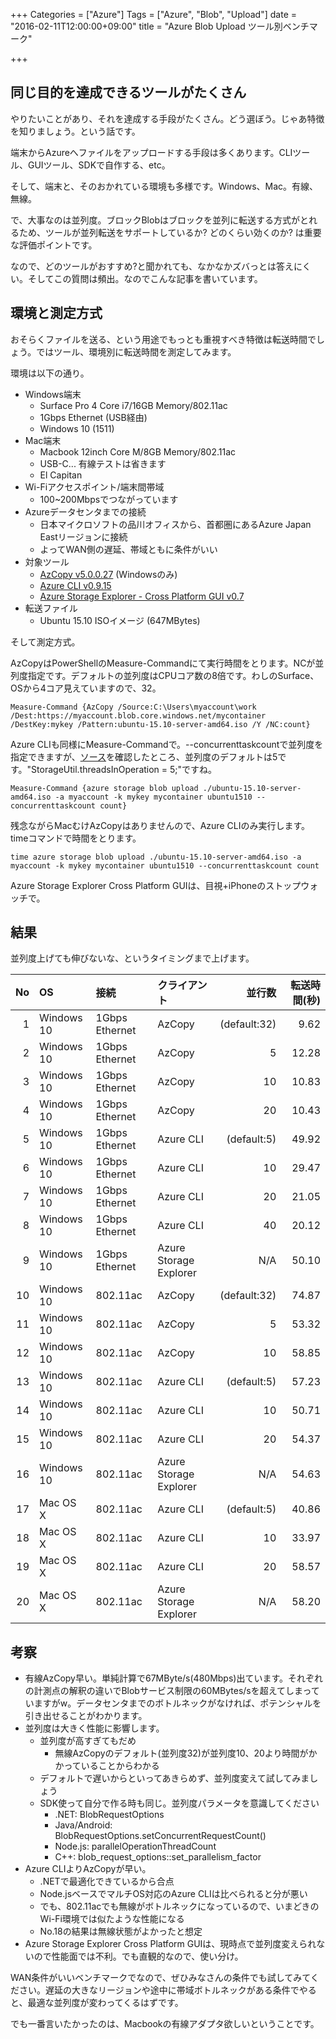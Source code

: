 +++
Categories = ["Azure"]
Tags = ["Azure", "Blob", "Upload"]
date = "2016-02-11T12:00:00+09:00"
title = "Azure Blob Upload ツール別ベンチマーク"

+++

## 同じ目的を達成できるツールがたくさん
やりたいことがあり、それを達成する手段がたくさん。どう選ぼう。じゃあ特徴を知りましょう。という話です。

端末からAzureへファイルをアップロードする手段は多くあります。CLIツール、GUIツール、SDKで自作する、etc。

そして、端末と、そのおかれている環境も多様です。Windows、Mac。有線、無線。

で、大事なのは並列度。ブロックBlobはブロックを並列に転送する方式がとれるため、ツールが並列転送をサポートしているか? どのくらい効くのか? は重要な評価ポイントです。

なので、どのツールがおすすめ?と聞かれても、なかなかズバっとは答えにくい。そしてこの質問は頻出。なのでこんな記事を書いています。

## 環境と測定方式
おそらくファイルを送る、という用途でもっとも重視すべき特徴は転送時間でしょう。ではツール、環境別に転送時間を測定してみます。

環境は以下の通り。

* Windows端末
    * Surface Pro 4 Core i7/16GB Memory/802.11ac
    * 1Gbps Ethernet (USB経由)
    * Windows 10 (1511)
* Mac端末
    * Macbook 12inch Core M/8GB Memory/802.11ac
    * USB-C... 有線テストは省きます
    * El Capitan
*  Wi-Fiアクセスポイント/端末間帯域
    * 100~200Mbpsでつながっています
* Azureデータセンタまでの接続
    * 日本マイクロソフトの品川オフィスから、首都圏にあるAzure Japan Eastリージョンに接続
    * よってWAN側の遅延、帯域ともに条件がいい
* 対象ツール
    * [AzCopy v5.0.0.27](https://azure.microsoft.com/ja-jp/documentation/articles/storage-use-azcopy/) (Windowsのみ)
    * [Azure CLI v0.9.15](https://azure.microsoft.com/ja-jp/documentation/articles/xplat-cli-install/)
    * [Azure Storage Explorer - Cross Platform GUI v0.7](http://storageexplorer.com/)
* 転送ファイル
    * Ubuntu 15.10 ISOイメージ (647MBytes)

そして測定方式。

AzCopyはPowerShellのMeasure-Commandにて実行時間をとります。NCが並列度指定です。デフォルトの並列度はCPUコア数の8倍です。わしのSurface、OSから4コア見えていますので、32。

    Measure-Command {AzCopy /Source:C:\Users\myaccount\work /Dest:https://myaccount.blob.core.windows.net/mycontainer /DestKey:mykey /Pattern:ubuntu-15.10-server-amd64.iso /Y /NC:count}

Azure CLIも同様にMeasure-Commandで。--concurrenttaskcountで並列度を指定できますが、[ソース](https://github.com/Azure/azure-xplat-cli/blob/dev/lib/util/storage.util._js)を確認したところ、並列度のデフォルトは5です。"StorageUtil.threadsInOperation = 5;"ですね。

    Measure-Command {azure storage blob upload ./ubuntu-15.10-server-amd64.iso -a myaccount -k mykey mycontainer ubuntu1510 --concurrenttaskcount count}

残念ながらMacむけAzCopyはありませんので、Azure CLIのみ実行します。timeコマンドで時間をとります。

    time azure storage blob upload ./ubuntu-15.10-server-amd64.iso -a myaccount -k mykey mycontainer ubuntu1510 --concurrenttaskcount count
    
Azure Storage Explorer Cross Platform GUIは、目視+iPhoneのストップウォッチで。 

## 結果
並列度上げても伸びないな、というタイミングまで上げます。

|No|OS|接続|クライアント|並行数|転送時間(秒)|
|-----------:|:-----------|:------------|:------------|------------:|------------:|
|1|Windows 10|1Gbps Ethernet|AzCopy|(default:32)|9.62|
|2|Windows 10|1Gbps Ethernet|AzCopy|5|12.28|
|3|Windows 10|1Gbps Ethernet|AzCopy|10|10.83|
|4|Windows 10|1Gbps Ethernet|AzCopy|20|10.43|
|5|Windows 10|1Gbps Ethernet|Azure CLI|(default:5)|49.92|
|6|Windows 10|1Gbps Ethernet|Azure CLI|10|29.47|
|7|Windows 10|1Gbps Ethernet|Azure CLI|20|21.05|
|8|Windows 10|1Gbps Ethernet|Azure CLI|40|20.12|
|9|Windows 10|1Gbps Ethernet|Azure Storage Explorer|N/A|50.10|
|10|Windows 10|802.11ac|AzCopy|(default:32)|74.87|
|11|Windows 10|802.11ac|AzCopy|5|53.32|
|12|Windows 10|802.11ac|AzCopy|10|58.85|
|13|Windows 10|802.11ac|Azure CLI|(default:5)|57.23|
|14|Windows 10|802.11ac|Azure CLI|10|50.71|
|15|Windows 10|802.11ac|Azure CLI|20|54.37|
|16|Windows 10|802.11ac|Azure Storage Explorer|N/A|54.63|
|17|Mac OS X|802.11ac|Azure CLI|(default:5)|40.86|
|18|Mac OS X|802.11ac|Azure CLI|10|33.97|
|19|Mac OS X|802.11ac|Azure CLI|20|58.57|
|20|Mac OS X|802.11ac|Azure Storage Explorer|N/A|58.20|

## 考察
* 有線AzCopy早い。単純計算で67MByte/s(480Mbps)出ています。それぞれの計測点の解釈の違いでBlobサービス制限の60MBytes/sを超えてしまっていますがw。データセンタまでのボトルネックがなければ、ポテンシャルを引き出せることがわかります。
* 並列度は大きく性能に影響します。
    * 並列度が高すぎてもだめ
        * 無線AzCopyのデフォルト(並列度32)が並列度10、20より時間がかかっていることからわかる
    * デフォルトで遅いからといってあきらめず、並列度変えて試してみましょう
    * SDK使って自分で作る時も同じ。並列度パラメータを意識してください
        * .NET: BlobRequestOptions
        * Java/Android: BlobRequestOptions.setConcurrentRequestCount()
        * Node.js: parallelOperationThreadCount
        * C++: blob_request_options::set_parallelism_factor
* Azure CLIよりAzCopyが早い。
    * .NETで最適化できているから合点
    * Node.jsベースでマルチOS対応のAzure CLIは比べられると分が悪い
    * でも、802.11acでも無線がボトルネックになっているので、いまどきのWi-Fi環境では似たような性能になる
    * No.18の結果は無線状態がよかったと想定
* Azure Storage Explorer Cross Platform GUIは、現時点で並列度変えられないので性能面では不利。でも直観的なので、使い分け。

WAN条件がいいベンチマークでなので、ぜひみなさんの条件でも試してみてください。遅延の大きなリージョンや途中に帯域ボトルネックがある条件でやると、最適な並列度が変わってくるはずです。


でも一番言いたかったのは、Macbookの有線アダプタ欲しいということです。